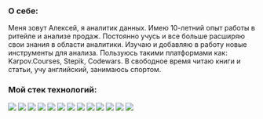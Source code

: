 
### О себе:
Меня зовут Алексей, я аналитик данных. Имею 10-летний опыт работы в ритейле и анализе продаж. 
Постоянно учусь и все больше расширяю свои знания в области аналитики. Изучаю и добавляю в работу новые инструменты для анализа.
Пользуюсь такими платформами как: Karpov.Courses, Stepik, Codewars.
В свободное время читаю книги и статьи, учу английский, занимаюсь спортом.

### Мой стек технологий:
<img src="https://img.shields.io/badge/Python-FFFFFF?style=for-the-badge&logo=python&logoColor=blue"/> <img src="https://img.shields.io/badge/pandas-FFFFFF?style=for-the-badge&logo=pandas&logoColor=blue"/> <img src="https://img.shields.io/badge/NumPy-FFFFFF?style=for-the-badge&logo=numpy&logoColor=blue"/> <img src="https://img.shields.io/badge/scipy-FFFFFF?style=for-the-badge&logo=scipy&logoColor=blue"/> <img src="https://img.shields.io/badge/seaborn-FFFFFF?style=for-the-badge&logo=&logoColor=blue"/> <img src="https://img.shields.io/badge/sql-404040?style=for-the-badge&logo=&logoColor=white"/>
<img src="https://img.shields.io/badge/click house-404040?style=for-the-badge&logo=clickhouse&logoColor=FFFF00"/>
<img src="https://img.shields.io/badge/Postgresql-404040?style=for-the-badge&logo=postgresql&logoColor=white"/>
<img src="https://img.shields.io/badge/Tableau-4682B4?style=for-the-badge&logo=tableau&logoColor=white"/>
<img src="https://img.shields.io/badge/airflow-4682B4?style=for-the-badge&logo=apacheairflow&logoColor=white"/>
<img src="https://img.shields.io/badge/git-050505?style=for-the-badge&logo=git&logoColor=D2691E"/>
<img src="https://img.shields.io/badge/git hub-050505?style=for-the-badge&logo=github&logoColor=white"/>
<img src="https://img.shields.io/badge/excel-228B22?style=for-the-badge&logo=microsoftexcel&logoColor=white"/>
